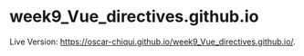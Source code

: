 # week9_Vue_directives.github.io
Live Version:  https://oscar-chiqui.github.io/week9_Vue_directives.github.io/.
